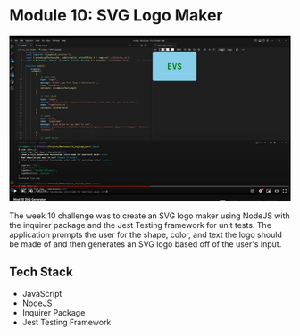 # Module 10: SVG Logo Maker

![Site Screenshot](../public/m10_svg_logo_maker.jpg)

The week 10 challenge was to create an SVG logo maker using NodeJS with the inquirer package and the Jest Testing framework for unit tests. The application prompts the user for the shape, color, and text the logo should be made of and then generates an SVG logo based off of the user's input.

## Tech Stack
- JavaScript
- NodeJS
- Inquirer Package
- Jest Testing Framework